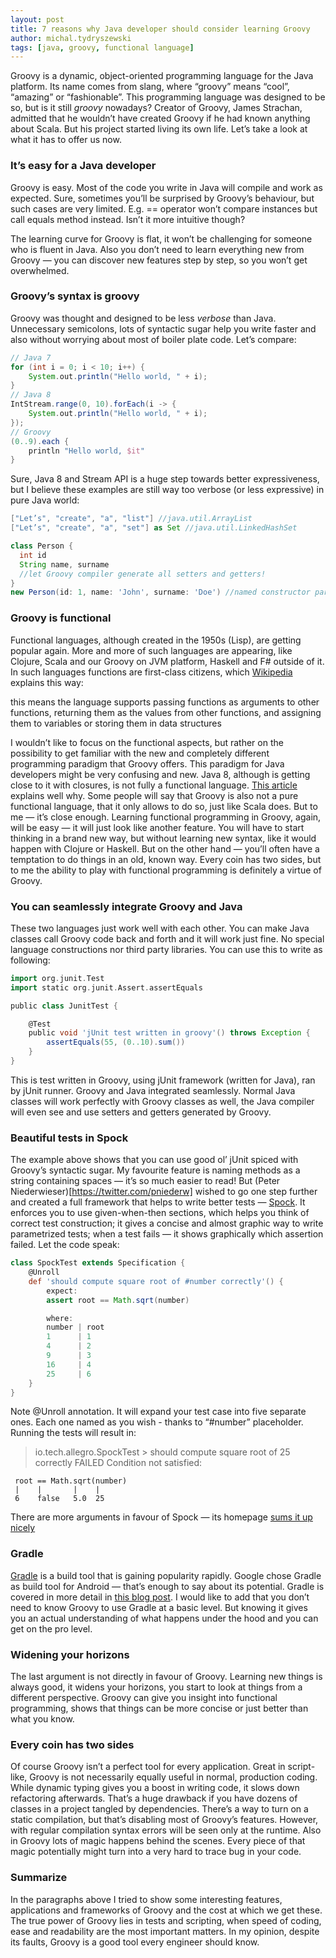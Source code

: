 ```yaml
---
layout: post
title: 7 reasons why Java developer should consider learning Groovy
author: michal.tydryszewski
tags: [java, groovy, functional language]
---
```


Groovy is a dynamic, object-oriented programming language for the Java platform. Its name comes
from slang, where “groovy” means “cool”, “amazing” or “fashionable”. This programming
language was designed to be so, but is it still *groovy* nowadays? Creator of Groovy,
James Strachan, admitted that he wouldn’t have created Groovy if he had known anything about Scala. But his project started living its own
life. Let’s take a look at what it has to offer us now.

### It’s easy for a Java developer
Groovy is easy. Most of the code you write in Java will compile and work as expected. Sure,
sometimes you’ll be surprised by Groovy’s behaviour, but such cases are very limited. E.g.
== operator won’t compare instances but call equals method instead. Isn’t it more intuitive though?

The learning curve for Groovy is flat, it won’t be challenging for someone who is fluent in Java.
Also you don’t need to learn everything new from Groovy — you can discover new features step by step,
so you won’t get overwhelmed.

### Groovy’s syntax is groovy
Groovy was thought and designed to be less *verbose* than Java. Unnecessary semicolons, lots of
syntactic sugar help you write faster and also without worrying about most of boiler plate code. Let’s
compare:

```groovy
// Java 7
for (int i = 0; i < 10; i++) {
    System.out.println("Hello world, " + i);
}
// Java 8
IntStream.range(0, 10).forEach(i -> {
    System.out.println("Hello world, " + i);
});
// Groovy
(0..9).each {
    println "Hello world, $it"
}
```
Sure, Java 8 and Stream API is a huge step towards better expressiveness, but I believe these examples
are still way too verbose (or less expressive) in pure Java world:
```groovy
["Let’s", "create", "a", "list"] //java.util.ArrayList
["Let’s", "create", "a", "set"] as Set //java.util.LinkedHashSet

class Person {
  int id
  String name, surname
  //let Groovy compiler generate all setters and getters!
}
new Person(id: 1, name: 'John', surname: 'Doe') //named constructor parameters, only for default constructor
```

### Groovy is functional
Functional languages, although created in the 1950s (Lisp), are getting popular again. More and more of such
languages are appearing, like Clojure, Scala and our Groovy on JVM platform, Haskell and F# outside of it.
In such languages functions are first-class citizens,
which [Wikipedia](http://en.wikipedia.org/wiki/First-class_function) explains this way:
>
this means the language supports passing functions as arguments to other functions, returning them as the
values from other functions, and assigning them to variables or storing them in data structures

I wouldn’t like to focus on the functional aspects, but rather on the possibility to get familiar with the new and completely
different programming paradigm that Groovy offers. This paradigm for Java developers might be very confusing and new.
Java 8, although is getting close to it with closures, is not fully a functional language.
[This article](http://www.beyondjava.net/blog/java-8-functional-programming-language/) explains well why. Some people will
say that Groovy is also not a pure functional language, that it only allows to do so, just like Scala does. But to me — it’s close enough.
Learning functional programming in Groovy, again, will be easy — it will just look like another feature. You will have
to start thinking in a brand new way, but without learning new syntax, like it would happen with Clojure or Haskell.
But on the other hand — you’ll often have a temptation to do things in an old, known way. Every coin has two sides,
but to me the ability to play with functional programming is definitely a virtue of Groovy.

### You can seamlessly integrate Groovy and Java
These two languages just work well with each other. You can make Java classes call Groovy code back and forth and it will
work just fine. No special language constructions nor third party libraries. You can use this to write as following:

```groovy
import org.junit.Test
import static org.junit.Assert.assertEquals

public class JunitTest {

    @Test
    public void 'jUnit test written in groovy'() throws Exception {
        assertEquals(55, (0..10).sum())
    }
}
```
This is test written in Groovy, using jUnit framework (written for Java), ran by jUnit runner. Groovy and Java integrated
seamlessly. Normal Java classes will work perfectly with Groovy classes as well,  the Java compiler will even see and use setters
and getters generated by Groovy.

### Beautiful tests in Spock
The example above shows that you can use good ol’ jUnit spiced with Groovy’s syntactic sugar. My favourite feature is naming
methods as a string containing spaces — it’s so much easier to read! But (Peter Niederwieser)[https://twitter.com/pniederw]
wished to go one step further and created a full framework that helps to write better tests — [Spock](http://spockframework.org).
It enforces you to use given-when-then sections, which helps you think of correct test construction; it gives a concise and almost
graphic way to write parametrized tests; when a test fails — it shows graphically which assertion failed. Let the code speak:
```groovy
class SpockTest extends Specification {
    @Unroll
    def 'should compute square root of #number correctly'() {
        expect:
        assert root == Math.sqrt(number)

        where:
        number | root
        1      | 1
        4      | 2
        9      | 3
        16     | 4
        25     | 6
    }
}
```
Note @Unroll annotation. It will expand your test case into five separate ones. Each one named as you wish - thanks to “#number”
placeholder. Running the tests will result in:

>io.tech.allegro.SpockTest > should compute square root of 25 correctly FAILED
     Condition not satisfied:

     root == Math.sqrt(number)
     |    |       |    |
     6    false   5.0  25
There are more arguments in favour of Spock — its homepage [sums it up nicely](https://code.google.com/p/spock/wiki/WhySpock)

### Gradle
[Gradle](http://gradle.org/) is a build tool that is gaining popularity rapidly. Google chose Gradle as build
tool for Android — that’s enough to say about its potential. Gradle is covered in more detail in
[this blog post](/Adopting-Gradle-at-allegro-pl-a-success-story.html). I would like to add that
you don’t need to know Groovy to use Gradle at a basic level. But knowing it gives you an actual understanding of what
happens under the hood and you can get on the pro level.

### Widening your horizons
The last argument is not directly in favour of Groovy. Learning new things is always good, it widens your
horizons, you start to look at things from a different perspective. Groovy can give you insight into functional programming,
shows that things can be more concise or just better than what you know.

### Every coin has two sides
Of course Groovy isn’t a perfect tool for every application. Great in script-like, Groovy is not necessarily equally useful in normal,
production coding. While dynamic typing gives you a boost in writing code, it slows down refactoring afterwards. That’s a huge drawback
if you have dozens of classes in a project tangled by dependencies. There’s a way to turn on a static compilation, but that’s disabling
most of Groovy’s features. However, with regular compilation syntax errors will be seen only at the runtime.
Also in Groovy lots of magic happens behind the scenes. Every piece of that magic potentially might turn into a very hard to trace bug in
your code.

### Summarize
In the paragraphs above I tried to show some interesting features, applications and frameworks of Groovy and the cost
at which we get these. The true power of Groovy lies in tests and scripting, when speed of coding, ease and readability
are the most important matters. In my opinion, despite its faults, Groovy is a good tool every engineer should know.


